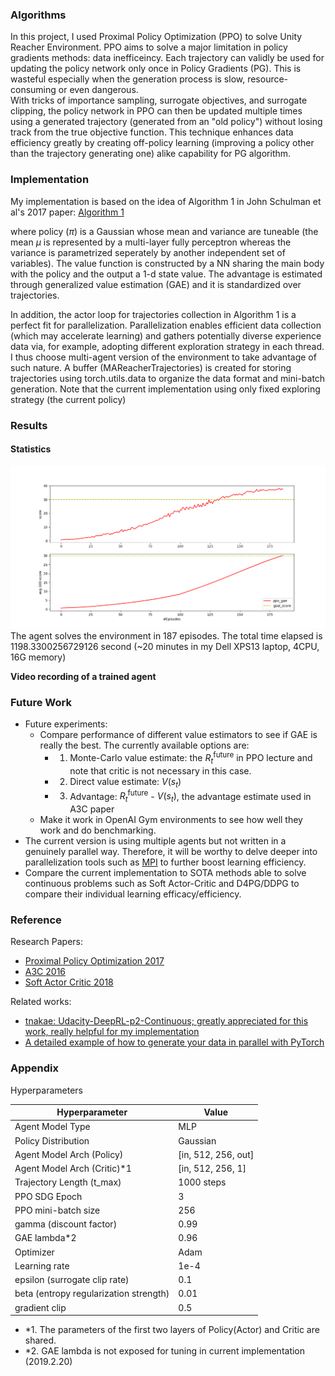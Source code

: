 [image1]: ./data/ppo_gae.png 
[image2]: ./data/ppo_algorithm1
### **Algorithms**
In this project, I used Proximal Policy Optimization (PPO) to solve Unity Reacher Environment. PPO aims to solve a major limitation in policy gradients methods: data inefficeincy. 
Each trajectory can validly be used for updating the policy network only once in Policy Gradients (PG). This is wasteful especially when the generation process is slow, resource-consuming or even dangerous.  
With tricks of importance sampling, surrogate objectives, and surrogate clipping, the policy network in PPO can then be updated multiple times using a generated trajectory (generated from an "old policy") without losing track from the true objective function. 
This technique enhances data efficiency greatly by creating off-policy learning (improving a policy other than the trajectory generating one) alike capability for PG algorithm. 

### **Implementation**
My implementation is based on the idea of Algorithm 1 in John Schulman et al's 2017 paper: [Algorithm 1][image2]


where policy ($\pi$) is a Gaussian whose mean and variance are tuneable (the mean $\mu$ is represented by a multi-layer fully perceptron whereas the variance is parametrized seperately by another independent set of variables). 
The value function is constructed by a NN sharing the main body with the policy and the output a 1-d state value.
The advantage is estimated through generalized value estimation (GAE) and it is standardized over trajectories.

In addition, the actor loop for trajectories collection in Algorithm 1 is a perfect fit for parallelization. Parallelization enables efficient data collection (which may accelerate learning) and gathers potentially diverse experience data via, for example, adopting different exploration strategy in each thread. I thus choose multi-agent version of the environment to take advantage of such nature. A buffer (MAReacherTrajectories) is created for storing trajectories using torch.utils.data to organize the data format and mini-batch generation. Note that the current implementation using only fixed exploring strategy (the current policy)

### **Results**  

#### **Statistics**

![Figure1][image1]
The agent solves the environment in 187 episodes. The total time elapsed is 1198.3300256729126 second (~20 minutes in my Dell XPS13 laptop, 4CPU, 16G memory)

**Video recording of a trained agent**

### **Future Work**
- Future experiments:
    - Compare performance of different value estimators to see if GAE is really the best. The currently available options are:
        - 1. Monte-Carlo value estimate: the $R_t^{\text{future}}$ in PPO lecture and note that critic is not necessary in this case. 
        - 2. Direct value estimate: $V(s_t)$
        - 3. Advantage: $R_t^{\text{future}}$ - $V(s_t)$, the advantage estimate used in A3C paper 
    - Make it work in OpenAI Gym environments to see how well they work and do benchmarking.
- The current version is using multiple agents but not written in a genuinely parallel way. Therefore, it will be worthy to delve deeper into parallelization tools such as [MPI](http://mpitutorial.com/tutorials/mpi-introduction/) to further boost learning efficiency.  
- Compare the current implementation to SOTA methods able to solve continuous problems such as Soft Actor-Critic and D4PG/DDPG to compare their individual learning efficacy/efficiency.

### **Reference**
Research Papers:
- [Proximal Policy Optimization 2017](https://www.nature.com/articles/nature14236)
- [A3C 2016](https://arxiv.org/abs/1602.01783)
- [Soft Actor Critic 2018](https://arxiv.org/abs/1801.01290)

Related works:
- [tnakae: Udacity-DeepRL-p2-Continuous; greatly appreciated for this work, really helpful for my implementation](https://github.com/tnakae/Udacity-DeepRL-p2-Continuous)
- [A detailed example of how to generate your data in parallel with PyTorch](https://stanford.edu/~shervine/blog/pytorch-how-to-generate-data-parallel)



### **Appendix** 
Hyperparameters

| Hyperparameter                      | Value |
| ----------------------------------- | ----- |
| Agent Model Type                    | MLP   |
| Policy Distribution                 | Gaussian |
| Agent Model Arch (Policy)           | [in, 512, 256, out] |
| Agent Model Arch (Critic)*1         | [in, 512, 256, 1] |
| Trajectory Length (t_max)           | 1000 steps|
| PPO SDG Epoch                       | 3    |
| PPO mini-batch size                 | 256  |
| gamma (discount factor)          | 0.99  |
| GAE lambda*2                          | 0.96  |
| Optimizer                           | Adam  |
| Learning rate                       | 1e-4  |
| epsilon (surrogate clip rate)    | 0.1   |
| beta (entropy regularization strength) | 0.01   |
| gradient clip                       | 0.5 |

- *1. The parameters of the first two layers of Policy(Actor) and Critic are shared. 
- *2. GAE lambda is not exposed for tuning in current implementation (2019.2.20)